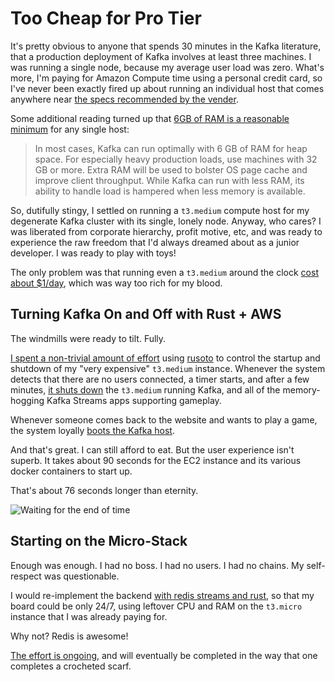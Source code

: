 # Too Cheap for Pro Tier

It's pretty obvious to anyone that spends 30 minutes in the Kafka literature, that a production deployment of Kafka involves at least three machines.  I was running a single node, because my average user load was zero.  What's more, I'm paying for Amazon Compute time using a personal credit card, so I've never been exactly fired up about running an individual host that comes anywhere near [the specs recommended by the vender](https://docs.confluent.io/current/kafka/deployment.html).

Some additional reading turned up that [6GB of RAM is a reasonable minimum](https://www.infoq.com/articles/apache-kafka-best-practices-to-optimize-your-deployment/) for any single host:

> In most cases, Kafka can run optimally with 6 GB of RAM for heap space. For especially heavy production loads, use machines with 32 GB or more. Extra RAM will be used to bolster OS page cache and improve client throughput. While Kafka can run with less RAM, its ability to handle load is hampered when less memory is available.

So, dutifully stingy, I settled on running a `t3.medium` compute host for my degenerate Kafka cluster with its single, lonely node.  Anyway, who cares?  I was liberated from corporate hierarchy, profit motive, etc, and was ready to experience the raw freedom that I'd always dreamed about as a junior developer.  I was ready to play with toys!

The only problem was that running even a `t3.medium` around the clock [cost about $1/day](https://www.ec2instances.info/?filter=t3&cost_duration=daily), which was way too rich for my blood.

## Turning Kafka On and Off with Rust + AWS 

The windmills were ready to tilt.  Fully.

[I spent a non-trivial amount of effort](https://github.com/Terkwood/BUGOUT/issues/75) using [rusoto](https://github.com/rusoto/rusoto) to control the startup and shutdown of my "very expensive" `t3.medium` instance.  Whenever the system detects that there are no users connected, a timer starts, and after a few minutes, [it shuts down](TODO/link/to/reaper) the `t3.medium` running Kafka, and all of the memory-hogging Kafka Streams apps supporting gameplay.

Whenever someone comes back to the website and wants to play a game, the system loyally [boots the Kafka host](TODO/link/bugle).

And that's great.  I can still afford to eat.  But the user experience isn't superb.  It takes about 90 seconds for the EC2 instance and its various docker containers to start up.  

That's about 76 seconds longer than eternity.

![Waiting for the end of time](TODO/image/waiting/startup)

## Starting on the Micro-Stack

Enough was enough.  I had no boss.  I had no users.  I had no chains.  My self-respect was questionable.

I would re-implement the backend [with redis streams and rust](TODO/dev/to/article/link), so that my board could be only 24/7, using leftover CPU and RAM on the `t3.micro` instance that I was already paying for.

Why not?  Redis is awesome!

[The effort is ongoing](https://github.com/Terkwood/BUGOUT/issues/174), and will eventually be completed in the way that one completes a crocheted scarf.

